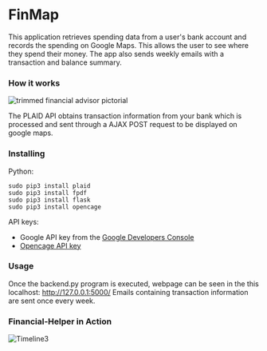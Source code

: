 # FinMap

This application retrieves spending data from a user's bank account and records the spending on Google Maps. This allows the user to see where they spend their money. The app also sends weekly emails with a transaction and balance summary.

### How it works
![trimmed financial advisor pictorial](https://user-images.githubusercontent.com/42727015/63906020-2c08a000-c9e4-11e9-8634-0c81660eb401.png)

The PLAID API obtains transaction information from your bank which is processed and sent through a AJAX POST request to be displayed on google maps.


### Installing
Python:
```
sudo pip3 install plaid
sudo pip3 install fpdf
sudo pip3 install flask 
sudo pip3 install opencage
```
API keys:
* Google API key from the [Google Developers Console](https://console.developers.google.com)
* [Opencage API key](https://opencagedata.com/api)

### Usage
Once the backend.py program is executed, webpage can be seen in the this localhost: http://127.0.0.1:5000/
Emails containing transaction information are sent once every week. 



### Financial-Helper in Action
![Timeline3](https://user-images.githubusercontent.com/42727015/63825362-893f1b80-c928-11e9-8c57-042a7e7e3987.gif)



